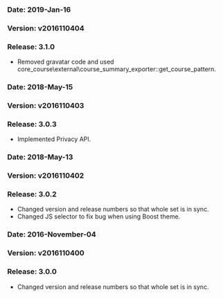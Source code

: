 ### Date: 		2019-Jan-16
### Version:	v2016110404
### Release:    3.1.0

- Removed gravatar code and used core_course\external\course_summary_exporter::get_course_pattern.

### Date: 		2018-May-15
### Version:	v2016110403
### Release:    3.0.3

- Implemented Privacy API.

### Date: 		2018-May-13
### Version:	v2016110402
### Release:    3.0.2

- Changed version and release numbers so that whole set is in sync.
- Changed JS selector to fix bug when using Boost theme.

### Date: 		2016-November-04
### Version:	v2016110400
### Release:    3.0.0

- Changed version and release numbers so that whole set is in sync.

